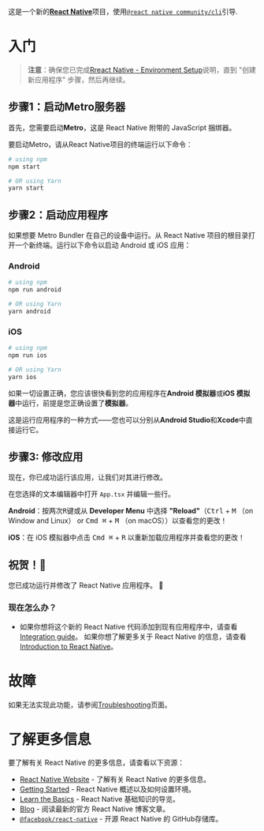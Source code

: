 这是一个新的[**React Native**](https://reactnative.dev)项目，使用[`@react native community/cli`](https://github.com/react-native-community/cli)引导.

# 入门

>**注意**：确保您已完成[Rreact Native - Environment Setup](https://reactnative.dev/docs/environment-setup)说明，直到 "创建新应用程序" 步骤，然后再继续。

## 步骤1：启动Metro服务器

首先，您需要启动**Metro**，这是 React Native 附带的 JavaScript 捆绑器。

要启动Metro，请从React Native项目的终端运行以下命令：

```bash
# using npm
npm start

# OR using Yarn
yarn start
```

## 步骤2：启动应用程序

如果想要 Metro Bundler 在自己的设备中运行。从 React Native 项目的根目录打开一个新终端。运行以下命令以启动 Android 或 iOS 应用：

### Android

```bash
# using npm
npm run android

# OR using Yarn
yarn android
```

### iOS

```bash
# using npm
npm run ios

# OR using Yarn
yarn ios
```

如果一切设置正确，您应该很快看到您的应用程序在**Android 模拟器**或**iOS 模拟器**中运行，前提是您正确设置了**模拟器**。

这是运行应用程序的一种方式——您也可以分别从**Android Studio**和**Xcode**中直接运行它。

## 步骤3: 修改应用

现在，你已成功运行该应用，让我们对其进行修改。

在您选择的文本编辑器中打开 `App.tsx` 并编辑一些行。

**Android**：按两次<kbd>R</kbd>键或从 **Developer Menu** 中选择 **"Reload"**（<kbd>Ctrl</kbd> + <kbd>M</kbd> （on Window and Linux） or <kbd>Cmd ⌘</kbd> + <kbd>M</kbd> （on macOS））以查看您的更改！

**iOS**：在 iOS 模拟器中点击 <kbd>Cmd ⌘</kbd> + <kbd>R</kbd> 以重新加载应用程序并查看您的更改！

## 祝贺！🎉

您已成功运行并修改了 React Native 应用程序。 🥳

### 现在怎么办？
- 如果你想将这个新的 React Native 代码添加到现有应用程序中，请查看[Integration guide](https://reactnative.dev/docs/integration-with-existing-apps)。
如果你想了解更多关于 React Native 的信息，请查看 [Introduction to React Native](https://reactnative.dev/docs/getting-started)。

# 故障

如果无法实现此功能，请参阅[Troubleshooting](https://reactnative.dev/docs/troubleshooting)页面。

# 了解更多信息

要了解有关 React Native 的更多信息，请查看以下资源：

- [React Native Website](https://reactnative.dev) - 了解有关 React Native 的更多信息。
- [Getting Started](https://reactnative.dev/docs/environment-setup) - React Native 概述以及如何设置环境。
- [Learn the Basics](https://reactnative.dev/docs/getting-started) - React Native 基础知识的导览。
- [Blog](https://reactnative.dev/blog) - 阅读最新的官方 React Native 博客文章。
- [`@facebook/react-native`](https://github.com/facebook/react-native) - 开源 React Native 的 GitHub存储库。

